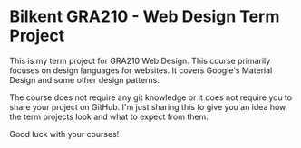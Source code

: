 # Bilkent GRA210 - Web Design Term Project

This is my term project for GRA210 Web Design. This course primarily focuses on design languages for websites. It covers Google's Material Design and some other design patterns.

The course does not require any git knowledge or it does not require you to share your project on GitHub. I'm just sharing this to give you an idea how the term projects look and what to expect from them.

Good luck with your courses!